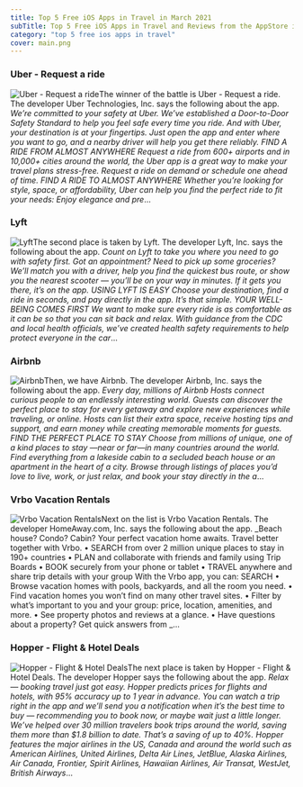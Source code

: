 ```yaml
---
title: Top 5 Free iOS Apps in Travel in March 2021
subTitle: Top 5 Free iOS Apps in Travel and Reviews from the AppStore in March 2021.
category: "top 5 free ios apps in travel"
cover: main.png
---
```


### Uber - Request a ride

![Uber - Request a ride](https://is3-ssl.mzstatic.com/image/thumb/Purple124/v4/4b/70/9f/4b709f9b-6b4e-b31a-038a-605a0bc9876b/AppIcon-0-0-1x_U007emarketing-0-0-0-7-0-0-sRGB-0-0-0-GLES2_U002c0-512MB-85-220-0-0.png/100x100bb.png)The winner of the battle is Uber - Request a ride. The developer Uber Technologies, Inc. says the following about the app. _We’re committed to your safety at Uber. We’ve established a Door-to-Door Safety Standard to help you feel safe every time you ride.  And with Uber, your destination is at your fingertips. Just open the app and enter where you want to go, and a nearby driver will help you get there reliably.  FIND A RIDE FROM ALMOST ANYWHERE Request a ride from 600+ airports and in 10,000+ cities around the world, the Uber app is a great way to make your travel plans stress-free. Request a ride on demand or schedule one ahead of time.      FIND A RIDE TO ALMOST ANYWHERE Whether you’re looking for style, space, or affordability, Uber can help you find the perfect ride to fit your needs:  Enjoy elegance and pre_...

### Lyft

![Lyft](https://is2-ssl.mzstatic.com/image/thumb/Purple124/v4/a6/99/e0/a699e0ab-3495-07f3-3e81-bbb0885f0d29/PassengerAppIcon-0-0-1x_U007emarketing-0-0-0-7-0-0-sRGB-0-0-0-GLES2_U002c0-512MB-85-220-0-0.png/100x100bb.png)The second place is taken by Lyft. The developer Lyft, Inc. says the following about the app. _Count on Lyft to take you where you need to go with safety first. Got an appointment? Need to pick up some groceries? We’ll match you with a driver, help you find the quickest bus route, or show you the nearest scooter — you’ll be on your way in minutes. If it gets you there, it’s on the app.   USING LYFT IS EASY Choose your destination, find a ride in seconds, and pay directly in the app. It’s that simple.   YOUR WELL-BEING COMES FIRST We want to make sure every ride is as comfortable as it can be so that you can sit back and relax. With guidance from the CDC and local health officials, we’ve created health safety requirements to help protect everyone in the car_...

### Airbnb

![Airbnb](https://is3-ssl.mzstatic.com/image/thumb/Purple114/v4/05/d9/88/05d988e5-4931-5f95-f17d-65b4f92ae93a/AppIcon-1x_U007emarketing-0-7-0-0-0-85-220-0.png/100x100bb.png)Then, we have Airbnb. The developer Airbnb, Inc. says the following about the app. _Every day, millions of Airbnb Hosts connect curious people to an endlessly interesting world.  Guests can discover the perfect place to stay for every getaway and explore new experiences while traveling, or online. Hosts can list their extra space, receive hosting tips and support, and earn money while creating memorable moments for guests.  FIND THE PERFECT PLACE TO STAY Choose from millions of unique, one of a kind places to stay —near or far—in many countries around the world. Find everything from a lakeside cabin to a secluded beach house or an apartment in the heart of a city. Browse through listings of places you’d love to live, work, or just relax, and book your stay directly in the a_...

### Vrbo Vacation Rentals

![Vrbo Vacation Rentals](https://is1-ssl.mzstatic.com/image/thumb/Purple114/v4/f3/95/ed/f395ede0-d39f-2a01-092e-324622aa0644/AppIconVrbo-0-0-1x_U007emarketing-0-7-0-0-85-220.png/100x100bb.png)Next on the list is Vrbo Vacation Rentals. The developer HomeAway.com, Inc. says the following about the app. _Beach house? Condo? Cabin? Your perfect vacation home awaits. Travel better together with Vrbo.  • SEARCH from over 2 million unique places to stay in 190+ countries • PLAN and collaborate with friends and family using Trip Boards • BOOK securely from your phone or tablet • TRAVEL anywhere and share trip details with your group  With the Vrbo app, you can: SEARCH • Browse vacation homes with pools, backyards, and all the room you need. • Find vacation homes you won’t find on many other travel sites. • Filter by what’s important to you and your group: price, location, amenities, and more. • See property photos and reviews at a glance. • Have questions about a property? Get quick answers from _...

### Hopper - Flight & Hotel Deals

![Hopper - Flight & Hotel Deals](https://is2-ssl.mzstatic.com/image/thumb/Purple124/v4/96/c5/ac/96c5acfc-3f8b-38f8-9e6a-da51dbc87447/AppIcon-0-0-1x_U007emarketing-0-0-0-5-0-0-sRGB-0-0-0-GLES2_U002c0-512MB-85-220-0-0.png/100x100bb.png)The next place is taken by Hopper - Flight & Hotel Deals. The developer Hopper says the following about the app. _Relax — booking travel just got easy.  Hopper predicts prices for flights and hotels, with 95% accuracy up to 1 year in advance. You can watch a trip right in the app and we’ll send you a notification when it’s the best time to buy — recommending you to book now, or maybe wait just a little longer.  We’ve helped over 30 million travelers book trips around the world, saving them more than $1.8 billion to date. That’s a saving of up to 40%.  Hopper features the major airlines in the US, Canada and around the world such as American Airlines, United Airlines, Delta Air Lines, JetBlue, Alaska Airlines, Air Canada, Frontier, Spirit Airlines, Hawaiian Airlines, Air Transat, WestJet, British Airways_...

